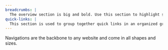 ```yaml
---
breadcrumbs: |
  The overview section is big and bold. Use this section to highlight specific topics in an engaging and eye-catching manner.
quick-links: |
  This section is used to group together quick links in an organized grid.
---
```


Navigations are the backbone to any website and come in all shapes and sizes.
